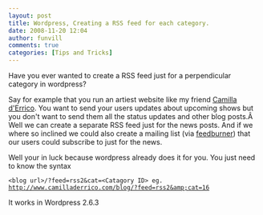 ```yaml
---
layout: post
title: Wordpress, Creating a RSS feed for each category.
date: 2008-11-20 12:04
author: funvill
comments: true
categories: [Tips and Tricks]
---
```

Have you ever wanted to create a RSS feed just for a perpendicular category in wordpress?

Say for example that you run an artiest website like my friend <a href="http://www.camilladerrico.com/blog/">Camilla d'Errico</a>. You want to send your users updates about upcoming shows but you don't want to send them all the status updates and other blog posts.Â  Well we can create a separate RSS feed just for the news posts. And if we where so inclined we could also create a mailing list (via <a href="http://www.feedburner.com/">feedburner</a>) that our users could subscribe to just for the news.

Well your in luck because wordpress already does it for you.
You just need to know the syntax

<code>&lt;blog url&gt;/?feed=rss2&amp;cat=&lt;Catagory ID&gt;
eg. <a href="http://www.camilladerrico.com/blog/?feed=rss2&amp;cat=16">http://www.camilladerrico.com/blog/?feed=rss2&amp;cat=16</a></code>

It works in Wordpress 2.6.3
